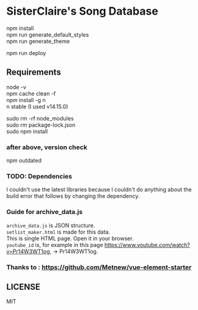 # SisterClaire's Song Database
npm install  
npm run generate_default_styles  
npm run generate_theme  

npm run deploy


## Requirements
node -v  
npm cache clean -f  
npm install -g n  
n stable (I used v14.15.0)  

sudo rm -rf node_modules  
sudo rm package-lock.json  
sudo npm install  

### after above, version check
npm outdated

### TODO: Dependencies
I couldn't use the latest libraries because I couldn't do anything about the build error that follows by changing the dependency.  

### Guide for archive_data.js
`archive_data.js` is JSON structure.  
`setlist_maker.html` is made for this data.  
This is single HTML page. Open it in your browser.  
`youtube_id` is, for example in this page https://www.youtube.com/watch?v=Pr14W3WT1og, -> Pr14W3WT1og.  


### Thanks to : https://github.com/Metnew/vue-element-starter  

## LICENSE  
MIT
